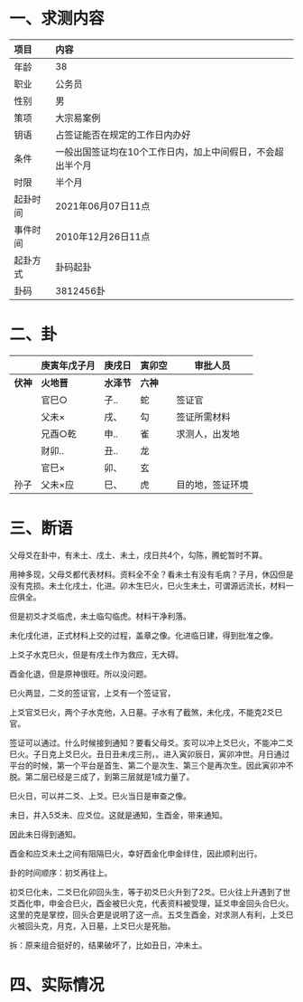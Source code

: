 # 一、求测内容

| 项目     | 内容                                                       |
| :------- | :--------------------------------------------------------- |
| 年龄     | 38                                                         |
| 职业     | 公务员                                                     |
| 性别     | 男                                                         |
| 策项     | 大宗易案例                                                 |
| 钥语     | 占签证能否在规定的工作日内办好                             |
| 条件     | 一般出国签证均在10个工作日内，加上中间假日，不会超出半个月 |
| 时限     | 半个月                                                     |
| 起卦时间 | 2021年06月07日11点                                         |
| 事件时间 | 2010年12月26日11点                                         |
| 起卦方式 | 卦码起卦                                                   |
| 卦码     | 3812456卦                                                  |

# 二、卦

|                | 庚寅年戊子月     | 庚戌日           | 寅卯空         | 审批人员         |
| :------------- | :--------------- | :--------------- | :------------- | ---------------- |
| **伏神** | **火地晋** | **水泽节** | **六神** |                  |
|                | 官巳○           | 子..             | 蛇             | 签证官           |
|                | 父未×           | 戌、             | 勾             | 签证所需材料     |
|                | 兄酉○乾         | 申..             | 雀             | 求测人，出发地   |
|                | 财卯..           | 丑..             | 龙             |                  |
|                | 官巳×           | 卯、             | 玄             |                  |
| 孙子           | 父未×应         | 巳、             | 虎             | 目的地，签证环境 |

# 三、断语

父母爻在卦中，有未土、戌土、未土，戌日共4个，勾陈，腾蛇暂时不算。

用神多现，父母爻都代表材料。资料全不全？看未土有没有毛病？子月，休囚但是没有克损。未土化戌土，化进。卯木生巳火，巳火生未土，可谓源远流长，材料一应俱全。

但是初爻才爻临虎，未土临勾临虎。材料干净利落。

未化戌化进，正式材料上交的过程，盖章之像。化进临日建，得到批准之像。

上爻子水克巳火，但是有戌土作为救应，无大碍。

酉金化退，但是原神很旺。所以没问题。

巳火两显，二爻的签证官，上爻有一个签证官，

上爻官爻巳火，两个子水克他，入日墓。子水有了截煞，未化戌，不能克2爻巳官。

签证可以通过。什么时候接到通知？要看父母爻。亥可以冲上爻巳火，不能冲二爻巳火。子日克上爻巳火。丑日丑未戌三刑，。进入寅卯辰日，寅卯冲世。月日通过平台的时候，第一个平台是首生、第二个是次生、第三个是再次生。因此寅卯冲不脱。第二层已经是三成了，到第三层就是1成力量了。

巳火日，可以并二爻、上爻。巳火当日是审查之像。

未日，并入5爻未、应爻位。这就是通知，生酉金，带来通知。

因此未日得到通知。

酉金和应爻未土之间有阻隔巳火，幸好酉金化申金绊住，因此顺利出行。

卦的时间顺序：初爻再往上。

初爻巳化未，二爻巳化卯回头生，等于初爻巳火升到了2爻。巳火往上升遇到了世爻酉化申，申金合巳火，酉金被巳火克，代表资料被受理，延爻申金回头合巳火。这里的克是掌控，回头合更是说明了这一点。五爻生酉金，对求测人有利，上爻巳火被回头克，月克，入日墓，上爻巳火是死胎。


拆：原来组合挺好的，结果破坏了，比如丑日，冲未土。


# 四、实际情况

